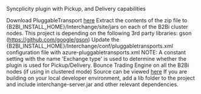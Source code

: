 Syncplicity plugin with Pickup, and Delivery capabilities

Download PluggableTransport [here](https://github.com/TurnUpTheBass/axway-b2bi-plugins/tree/master/SyncplicityPluggableTransport/distributions)
Extract the contents of the zip file to {B2BI_INSTALL_HOME}/Interchange/site/jars on each of the B2Bi cluster nodes.
This project is depending on the following 3rd party libraries: gson (https://github.com/google/gson)
Update the {B2BI_INSTALL_HOME}/Interchange/conf/pluggabletransports.xml configuration file with azure-pluggabletransports.xml
NOTE: A constant setting with the name 'Exchange type' is used to determine whether the plugin is used for Pickup/Delivery.
Bounce Trading Engine on all the B2Bi nodes (if using in clustered mode)
Source can be viewed [here](https://github.com/TurnUpTheBass/axway-b2bi-plugins/tree/master/SyncplicityPluggableTransport) 
If you are building on your local developer environment, add a lib folder to the project and include interchange-server.jar and other relevant dependencies. 